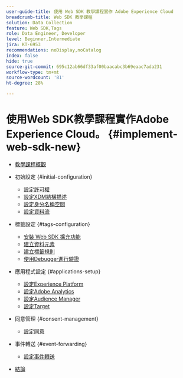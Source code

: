 ```yaml
---
user-guide-title: 使用 Web SDK 教學課程實作 Adobe Experience Cloud
breadcrumb-title: Web SDK 教學課程
solution: Data Collection
feature: Web SDK,Tags
role: Data Engineer, Developer
level: Beginner,Intermediate
jira: KT-6953
recommendations: noDisplay,noCatalog
index: false
hide: true
source-git-commit: 695c12ab66df33af00baacabc3b69eaac7ada231
workflow-type: tm+mt
source-wordcount: '81'
ht-degree: 28%

---
```



# 使用Web SDK教學課程實作Adobe Experience Cloud。 {#implement-web-sdk-new}

+ [教學課程概觀](overview.md)
+ 初始設定 {#initial-configuration}
   + [設定許可權](configure-permissions.md)
   + [設定XDM結構描述](configure-schemas.md)
   + [設定身分名稱空間](configure-identities.md)
   + [設定資料流](configure-datastream.md)

+ 標籤設定 {#tags-configuration}
   + [安裝 Web SDK 擴充功能](install-web-sdk.md)
   + [建立資料元素](create-data-elements.md)
   + [建立標籤規則](create-tag-rule.md)
   + [使用Debugger進行驗證](validate-with-debugger.md)

+ 應用程式設定 {#applications-setup}
   + [設定Experience Platform](setup-experience-platform.md)
   + [設定Adobe Analytics](setup-analytics.md)
   + [設定Audience Manager](setup-audience-manager.md)
   + [設定Target](setup-target.md)

+ 同意管理 {#consent-management}
   + [設定同意](setup-consent.md)

+ 事件轉送 {#event-forwarding}
   + [設定事件轉送](setup-event-forwarding.md)

+ [結論](conclusion.md)

